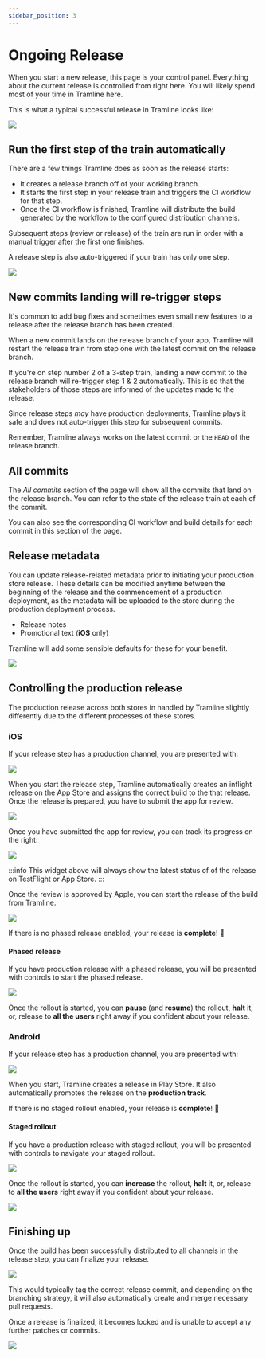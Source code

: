 ```yaml
---
sidebar_position: 3
---
```


# Ongoing Release

When you start a new release, this page is your control panel. Everything about the current release is controlled from right here. You will likely spend most of your time in Tramline here.

This is what a typical successful release in Tramline looks like:

![](/img/ongoing.png)

## Run the first step of the train automatically

There are a few things Tramline does as soon as the release starts:
- It creates a release branch off of your working branch.
- It starts the first step in your release train and triggers the CI workflow for that step.
- Once the CI workflow is finished, Tramline will distribute the build generated by the workflow to the configured distribution channels.

Subsequent steps (review or release) of the train are run in order with a manual trigger after the first one finishes.

A release step is also auto-triggered if your train has only one step.

![](/img/step-movement.png)

## New commits landing will re-trigger steps

It's common to add bug fixes and sometimes even small new features to a release after the release branch has been created.

When a new commit lands on the release branch of your app, Tramline will restart the release train from step one with the latest commit on the release branch.

If you're on step number 2 of a 3-step train, landing a new commit to the release branch will re-trigger step 1 & 2 automatically. This is so that the stakeholders of those steps are informed of the updates made to the release.

Since release steps _may_ have production deployments, Tramline plays it safe and does not auto-trigger this step for subsequent commits.

Remember, Tramline always works on the latest commit or the `HEAD` of the release branch.

## All commits

The _All commits_ section of the page will show all the commits that land on the release branch. You can refer to the state of the release train at each of the commit.

You can also see the corresponding CI workflow and build details for each commit in this section of the page.

## Release metadata

You can update release-related metadata prior to initiating your production store release. These details can be modified anytime between the beginning of the release and the commencement of a production deployment, as the metadata will be uploaded to the store during the production deployment process.

- Release notes
- Promotional text (**iOS** only)

Tramline will add some sensible defaults for these for your benefit.

![](/img/release-metadata.png)

## Controlling the production release

The production release across both stores in handled by Tramline slightly differently due to the different processes of these stores.

### iOS

If your release step has a production channel, you are presented with:

![](/img/submit-for-review.png)

When you start the release step, Tramline automatically creates an inflight release on the App Store and assigns the correct build to the that release. Once the release is prepared, you have to submit the app for review.

![](/img/submitted-for-review.png)

Once you have submitted the app for review, you can track its progress on the right:

![](/img/submitted-for-review-2.png)

:::info
This widget above will always show the latest status of of the release on TestFlight or App Store.
:::

Once the review is approved by Apple, you can start the release of the build from Tramline.

![](/img/ios-start-release.png)

If there is no phased release enabled, your release is **complete**! 🎉

#### Phased release

If you have production release with a phased release, you will be presented with controls to start the phased release.

![](/img/ios-phased-release-started.png)

Once the rollout is started, you can **pause** (and **resume**) the rollout, **halt** it, or, release to **all the users** right away if you confident about your release.

### Android

If your release step has a production channel, you are presented with:

![](/img/android-start-release.png)

When you start, Tramline creates a release in Play Store. It also automatically promotes the release on the **production track**.

If there is no staged rollout enabled, your release is **complete**! 🎉

#### Staged rollout

If you have a production release with staged rollout, you will be presented with controls to navigate your staged rollout.

![](/img/android-staged-rollout-not-started.png)

Once the rollout is started, you can **increase** the rollout, **halt** it, or, release to **all the users** right away if you confident about your release.

![](/img/android-staged-rollout-started.png)

## Finishing up

Once the build has been successfully distributed to all channels in the release step, you can finalize your release.

![](/img/finish-release.png)

This would typically tag the correct release commit, and depending on the branching strategy, it will also automatically create and merge necessary pull requests.

Once a release is finalized, it becomes locked and is unable to accept any further patches or commits.

![](/img/finalize.png)
